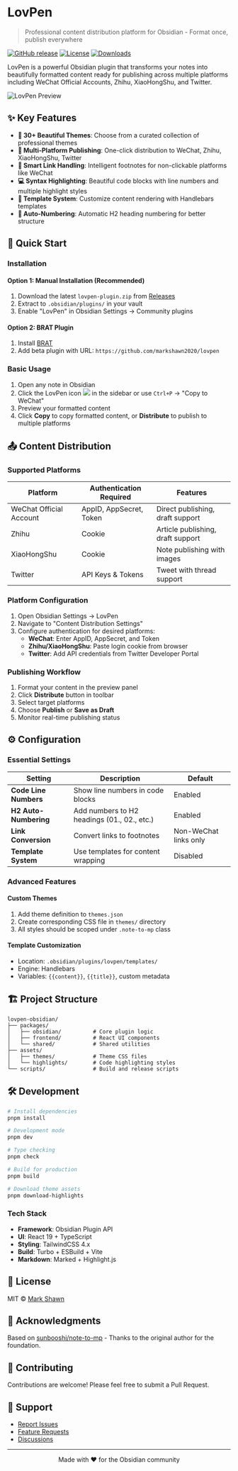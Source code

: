 # LovPen

> Professional content distribution platform for Obsidian - Format once, publish everywhere

[![GitHub release](https://img.shields.io/github/v/release/markshawn2020/lovpen)](https://github.com/markshawn2020/lovpen/releases)
[![License](https://img.shields.io/github/license/markshawn2020/lovpen)](LICENSE)
[![Downloads](https://img.shields.io/github/downloads/markshawn2020/lovpen/total)](https://github.com/markshawn2020/lovpen/releases)

LovPen is a powerful Obsidian plugin that transforms your notes into beautifully formatted content ready for publishing across multiple platforms including WeChat Official Accounts, Zhihu, XiaoHongShu, and Twitter.

![LovPen Preview](packages/assets/images/screenshot.png)

## ✨ Key Features

- **🎨 30+ Beautiful Themes**: Choose from a curated collection of professional themes
- **📱 Multi-Platform Publishing**: One-click distribution to WeChat, Zhihu, XiaoHongShu, Twitter
- **🔗 Smart Link Handling**: Intelligent footnotes for non-clickable platforms like WeChat
- **💻 Syntax Highlighting**: Beautiful code blocks with line numbers and multiple highlight styles
- **📐 Template System**: Customize content rendering with Handlebars templates
- **🔢 Auto-Numbering**: Automatic H2 heading numbering for better structure

## 🚀 Quick Start

### Installation

#### Option 1: Manual Installation (Recommended)
1. Download the latest `lovpen-plugin.zip` from [Releases](https://github.com/markshawn2020/lovpen/releases)
2. Extract to `.obsidian/plugins/` in your vault
3. Enable "LovPen" in Obsidian Settings → Community plugins

#### Option 2: BRAT Plugin
1. Install [BRAT](https://github.com/TfTHacker/obsidian42-brat)
2. Add beta plugin with URL: `https://github.com/markshawn2020/lovpen`

### Basic Usage

1. Open any note in Obsidian
2. Click the LovPen icon ![](packages/assets/images/clipboard-paste.png) in the sidebar or use `Ctrl+P` → "Copy to WeChat"
3. Preview your formatted content
4. Click **Copy** to copy formatted content, or **Distribute** to publish to multiple platforms

## 📤 Content Distribution

### Supported Platforms

| Platform | Authentication Required | Features |
|----------|------------------------|----------|
| WeChat Official Account | AppID, AppSecret, Token | Direct publishing, draft support |
| Zhihu | Cookie | Article publishing, draft support |
| XiaoHongShu | Cookie | Note publishing with images |
| Twitter | API Keys & Tokens | Tweet with thread support |

### Platform Configuration

1. Open Obsidian Settings → LovPen
2. Navigate to "Content Distribution Settings"
3. Configure authentication for desired platforms:
   - **WeChat**: Enter AppID, AppSecret, and Token
   - **Zhihu/XiaoHongShu**: Paste login cookie from browser
   - **Twitter**: Add API credentials from Twitter Developer Portal

### Publishing Workflow

1. Format your content in the preview panel
2. Click **Distribute** button in toolbar
3. Select target platforms
4. Choose **Publish** or **Save as Draft**
5. Monitor real-time publishing status

## ⚙️ Configuration

### Essential Settings

| Setting | Description | Default |
|---------|-------------|---------|
| **Code Line Numbers** | Show line numbers in code blocks | Enabled |
| **H2 Auto-Numbering** | Add numbers to H2 headings (01., 02., etc.) | Enabled |
| **Link Conversion** | Convert links to footnotes | Non-WeChat links only |
| **Template System** | Use templates for content wrapping | Disabled |

### Advanced Features

#### Custom Themes
1. Add theme definition to `themes.json`
2. Create corresponding CSS file in `themes/` directory
3. All styles should be scoped under `.note-to-mp` class

#### Template Customization
- Location: `.obsidian/plugins/lovpen/templates/`
- Engine: Handlebars
- Variables: `{{content}}`, `{{title}}`, custom metadata

## 🏗️ Project Structure

```
lovpen-obsidian/
├── packages/
│   ├── obsidian/          # Core plugin logic
│   ├── frontend/          # React UI components
│   └── shared/            # Shared utilities
├── assets/
│   ├── themes/            # Theme CSS files
│   └── highlights/        # Code highlighting styles
└── scripts/               # Build and release scripts
```

## 🛠️ Development

```bash
# Install dependencies
pnpm install

# Development mode
pnpm dev

# Type checking
pnpm check

# Build for production
pnpm build

# Download theme assets
pnpm download-highlights
```

### Tech Stack
- **Framework**: Obsidian Plugin API
- **UI**: React 19 + TypeScript
- **Styling**: TailwindCSS 4.x
- **Build**: Turbo + ESBuild + Vite
- **Markdown**: Marked + Highlight.js

## 📝 License

MIT © [Mark Shawn](https://github.com/markshawn2020)

## 🙏 Acknowledgments

Based on [sunbooshi/note-to-mp](https://github.com/sunbooshi/note-to-mp) - Thanks to the original author for the foundation.

## 🤝 Contributing

Contributions are welcome! Please feel free to submit a Pull Request.

## 📮 Support

- [Report Issues](https://github.com/markshawn2020/lovpen/issues)
- [Feature Requests](https://github.com/markshawn2020/lovpen/issues/new)
- [Discussions](https://github.com/markshawn2020/lovpen/discussions)

---

<p align="center">
  Made with ❤️ for the Obsidian community
</p>